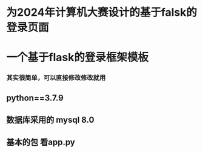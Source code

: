 # 为2024年计算机大赛设计的基于falsk的登录页面

# 一个基于flask的登录框架模板

### 其实很简单，可以直接修改修改就用

## python==3.7.9
## 数据库采用的 mysql 8.0
## 基本的包 看app.py
